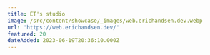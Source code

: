```yaml
---
title: ET's studio
image: /src/content/showcase/_images/web.erichandsen.dev.webp
url: 'https://web.erichandsen.dev/'
featured: 20
dateAdded: 2023-06-19T20:36:10.000Z
---
```


